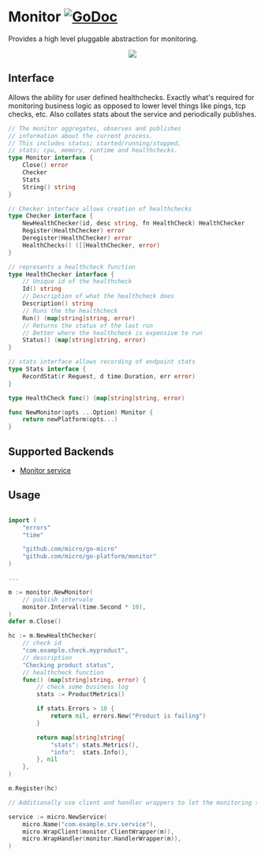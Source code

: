 # Monitor [![GoDoc](https://godoc.org/github.com/micro/go-platform?status.svg)](https://godoc.org/github.com/micro/go-platform/monitor)

Provides a high level pluggable abstraction for monitoring. 

<p align="center">
  <img src="https://github.com/micro/go-platform/blob/master/doc/monitor.png" />
</p>

## Interface

Allows the ability for user defined healthchecks. Exactly what's required for monitoring 
business logic as opposed to lower level things like pings, tcp checks, etc. Also 
collates stats about the service and periodically publishes.

```go
// The monitor aggregates, observes and publishes
// information about the current process.
// This includes status; started/running/stopped,
// stats; cpu, memory, runtime and healthchecks.
type Monitor interface {
	Close() error
	Checker
	Stats
	String() string
}

// Checker interface allows creation of healthchecks
type Checker interface {
	NewHealthChecker(id, desc string, fn HealthCheck) HealthChecker
	Register(HealthChecker) error
	Deregister(HealthChecker) error
	HealthChecks() ([]HealthChecker, error)
}

// represents a healthcheck function
type HealthChecker interface {
	// Unique id of the healthcheck
	Id() string
	// Description of what the healthcheck does
	Description() string
	// Runs the the healthcheck
	Run() (map[string]string, error)
	// Returns the status of the last run
	// Better where the healthcheck is expensive to run
	Status() (map[string]string, error)
}

// stats interface allows recording of endpoint stats
type Stats interface {
	RecordStat(r Request, d time.Duration, err error)
}

type HealthCheck func() (map[string]string, error)

func NewMonitor(opts ...Option) Monitor {
	return newPlatform(opts...)
}
```

## Supported Backends

- [Monitor service](https://github.com/micro/monitor-srv)

## Usage

```go

import (
	"errors"
	"time"

	"github.com/micro/go-micro"
	"github.com/micro/go-platform/monitor"
)

...

m := monitor.NewMonitor(
	// publish intervale
	monitor.Interval(time.Second * 10),
)
defer m.Close()

hc := m.NewHealthChecker(
	// check id
	"com.example.check.myproduct",
	// description
	"Checking product status",
	// healthcheck function
	func() (map[string]string, error) {
		// check some business log
		stats := ProductMetrics()

		if stats.Errors > 10 {
			return nil, errors.New("Product is failing")
		}

		return map[string]string{
			"stats": stats.Metrics(),
			"info":  stats.Info(),
		}, nil
	},
)

m.Register(hc)

// Additionally use client and handler wrappers to let the monitoring service keep track of endpoint stats.

service := micro.NewService(
	micro.Name("com.example.srv.service"),
	micro.WrapClient(monitor.ClientWrapper(m)),
	micro.WrapHandler(monitor.HandlerWrapper(m)),
)
```
